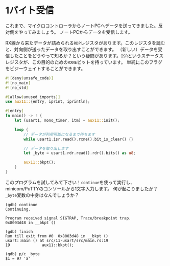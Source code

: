 <!-- # Receive a single byte -->

# 1バイト受信

<!-- 
So far we have sending data from the micro to your laptop. It's time to try the opposite: receiving
data from your laptop.
 -->

これまで、マイクロコントローラからノートPCへデータを送ってきました。反対側をやってみましょう。
ノートPCからデータを受信します。

<!-- 
There's a `RDR` register that will be filled with the data that comes from the RX line. If we read
that register, we'll retrieve the data that the other side of the channel sent. The question is: How
do we know that we have received (new) data? The status register, `ISR`, has a bit for that purpose:
`RXNE`. We can just busy wait on that flag.
 -->

RX線から来たデータが詰められる`RDP`レジスタがあります。このレジスタを読むと、対向側が送ったデータを取り出すことができます。
（新しい）データを受信したことをどうやって知るか？という疑問があります。`ISR`というステータスレジスタが、この目的のための`RXNE`ビットを持っています。
単純にこのフラグをビジーウェイトすることができます。

``` rust
#![deny(unsafe_code)]
#![no_main]
#![no_std]

#[allow(unused_imports)]
use aux11::{entry, iprint, iprintln};

#[entry]
fn main() -> ! {
    let (usart1, mono_timer, itm) = aux11::init();

    loop {
        // データが利用可能になるまで待ちます
        while usart1.isr.read().rxne().bit_is_clear() {}

        // データを取り出します
        let _byte = usart1.rdr.read().rdr().bits() as u8;

        aux11::bkpt();
    }
}
```

<!-- 
Let's try this program! Let it run free using `continue` and then type a single character in
minicom/PuTTY's console. What happens? What are the contents of the `_byte` variable?
 -->

このプログラムを試してみて下さい！`continue`を使って実行し、minicom/PuTTYのコンソールから1文字入力します。
何が起こりましたか？`_byte`変数の中身はなんでしょうか？

```
(gdb) continue
Continuing.

Program received signal SIGTRAP, Trace/breakpoint trap.
0x8003d48 in __bkpt ()

(gdb) finish
Run till exit from #0  0x8003d48 in __bkpt ()
usart::main () at src/11-usart/src/main.rs:19
19              aux11::bkpt();

(gdb) p/c _byte
$1 = 97 'a'
```
